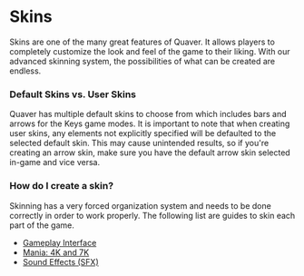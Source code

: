 # Skins
Skins are one of the many great features of Quaver. It allows players to completely customize the look and feel of the game to their liking. With our advanced skinning system, the possibilities of what can be created are endless. 

### Default Skins vs. User Skins ###
Quaver has multiple default skins to choose from which includes bars and arrows for the Keys game modes. It is important to note that when creating user skins, any elements not explicitly specified will be defaulted to the selected default skin. This may cause unintended results, so if you're creating an arrow skin, make sure you have the default arrow skin selected in-game and vice versa.

### How do I create a skin? ###
Skinning has a very forced organization system and needs to be done correctly in order to work properly. The following list are guides to skin each part of the game.

* [Gameplay Interface](https://github.com/Swan/Quaver/tree/documentation/Documentation/Skins/Interface)
* [Mania: 4K and 7K]()
* [Sound Effects (SFX)](https://github.com/Swan/Quaver/tree/documentation/Documentation/Skins/SFX)
